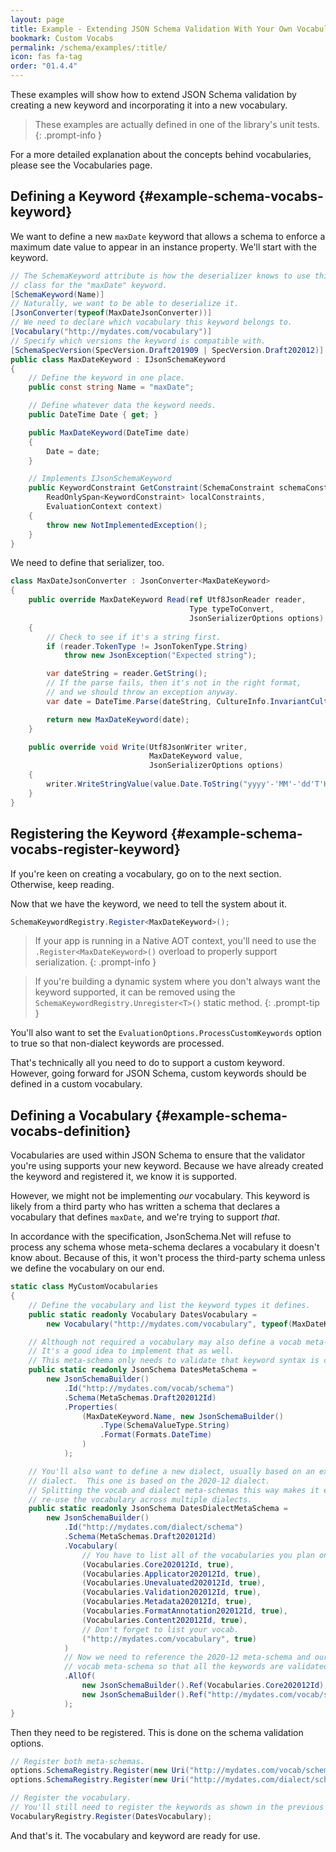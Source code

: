 ```yaml
---
layout: page
title: Example - Extending JSON Schema Validation With Your Own Vocabularies
bookmark: Custom Vocabs
permalink: /schema/examples/:title/
icon: fas fa-tag
order: "01.4.4"
---
```

These examples will show how to extend JSON Schema validation by creating a new keyword and incorporating it into a new vocabulary.

> These examples are actually defined in one of the library's unit tests.
{: .prompt-info }

For a more detailed explanation about the concepts behind vocabularies, please see the Vocabularies page.

## Defining a Keyword {#example-schema-vocabs-keyword}

We want to define a new `maxDate` keyword that allows a schema to enforce a maximum date value to appear in an instance property.  We'll start with the keyword.

```c#
// The SchemaKeyword attribute is how the deserializer knows to use this
// class for the "maxDate" keyword.
[SchemaKeyword(Name)]
// Naturally, we want to be able to deserialize it.
[JsonConverter(typeof(MaxDateJsonConverter))]
// We need to declare which vocabulary this keyword belongs to.
[Vocabulary("http://mydates.com/vocabulary")]
// Specify which versions the keyword is compatible with.
[SchemaSpecVersion(SpecVersion.Draft201909 | SpecVersion.Draft202012)]
public class MaxDateKeyword : IJsonSchemaKeyword
{
    // Define the keyword in one place.
    public const string Name = "maxDate";

    // Define whatever data the keyword needs.
    public DateTime Date { get; }

    public MaxDateKeyword(DateTime date)
    {
        Date = date;
    }

    // Implements IJsonSchemaKeyword
    public KeywordConstraint GetConstraint(SchemaConstraint schemaConstraint,
        ReadOnlySpan<KeywordConstraint> localConstraints,
        EvaluationContext context)
    {
        throw new NotImplementedException();
    }
}
```

We need to define that serializer, too.

```c#
class MaxDateJsonConverter : JsonConverter<MaxDateKeyword>
{
    public override MaxDateKeyword Read(ref Utf8JsonReader reader,
                                        Type typeToConvert,
                                        JsonSerializerOptions options)
    {
        // Check to see if it's a string first.
        if (reader.TokenType != JsonTokenType.String)
            throw new JsonException("Expected string");

        var dateString = reader.GetString();
        // If the parse fails, then it's not in the right format,
        // and we should throw an exception anyway.
        var date = DateTime.Parse(dateString, CultureInfo.InvariantCulture, DateTimeStyles.AssumeUniversal);

        return new MaxDateKeyword(date);
    }

    public override void Write(Utf8JsonWriter writer,
                               MaxDateKeyword value,
                               JsonSerializerOptions options)
    {
        writer.WriteStringValue(value.Date.ToString("yyyy'-'MM'-'dd'T'HH':'mm':'ssK"));
    }
}
```

## Registering the Keyword {#example-schema-vocabs-register-keyword}

If you're keen on creating a vocabulary, go on to the next section.  Otherwise, keep reading.

Now that we have the keyword, we need to tell the system about it.

```c#
SchemaKeywordRegistry.Register<MaxDateKeyword>();
```

> If your app is running in a Native AOT context, you'll need to use the `.Register<MaxDateKeyword>()` overload to properly support serialization.
{: .prompt-info }

> If you're building a dynamic system where you don't always want the keyword supported, it can be removed using the `SchemaKeywordRegistry.Unregister<T>()` static method.
{: .prompt-tip }

You'll also want to set the `EvaluationOptions.ProcessCustomKeywords` option to true so that non-dialect keywords are processed.

That's technically all you need to do to support a custom keyword.  However, going forward for JSON Schema, custom keywords should be defined in a custom vocabulary.

## Defining a Vocabulary {#example-schema-vocabs-definition}

Vocabularies are used within JSON Schema to ensure that the validator you're using supports your new keyword.  Because we have already created the keyword and registered it, we know it is supported.

However, we might not be implementing _our_ vocabulary.  This keyword is likely from a third party who has written a schema that declares a vocabulary that defines `maxDate`, and we're trying to support _that_.

In accordance with the specification, JsonSchema<nsp>.Net will refuse to process any schema whose meta-schema declares a vocabulary it doesn't know about.  Because of this, it won't process the third-party schema unless we define the vocabulary on our end.

```c#
static class MyCustomVocabularies
{
    // Define the vocabulary and list the keyword types it defines.
    public static readonly Vocabulary DatesVocabulary =
        new Vocabulary("http://mydates.com/vocabulary", typeof(MaxDateKeyword));

    // Although not required a vocabulary may also define a vocab meta-schema.
    // It's a good idea to implement that as well.
    // This meta-schema only needs to validate that keyword syntax is correct.
    public static readonly JsonSchema DatesMetaSchema =
        new JsonSchemaBuilder()
            .Id("http://mydates.com/vocab/schema")
            .Schema(MetaSchemas.Draft202012Id)
            .Properties(
                (MaxDateKeyword.Name, new JsonSchemaBuilder()
                    .Type(SchemaValueType.String)
                    .Format(Formats.DateTime)
                )
            );

    // You'll also want to define a new dialect, usually based on an existing
    // dialect.  This one is based on the 2020-12 dialect.
    // Splitting the vocab and dialect meta-schemas this way makes it easier to
    // re-use the vocabulary across multiple dialects.
    public static readonly JsonSchema DatesDialectMetaSchema =
        new JsonSchemaBuilder()
            .Id("http://mydates.com/dialect/schema")
            .Schema(MetaSchemas.Draft202012Id)
            .Vocabulary(
                // You have to list all of the vocabularies you plan on using.
                (Vocabularies.Core202012Id, true),
                (Vocabularies.Applicator202012Id, true),
                (Vocabularies.Unevaluated202012Id, true),
                (Vocabularies.Validation202012Id, true),
                (Vocabularies.Metadata202012Id, true),
                (Vocabularies.FormatAnnotation202012Id, true),
                (Vocabularies.Content202012Id, true),
                // Don't forget to list your vocab.
                ("http://mydates.com/vocabulary", true)
            )
            // Now we need to reference the 2020-12 meta-schema and our
            // vocab meta-schema so that all the keywords are validated.
            .AllOf(
                new JsonSchemaBuilder().Ref(Vocabularies.Core202012Id),
                new JsonSchemaBuilder().Ref("http://mydates.com/vocab/schema")
            );
}
```

Then they need to be registered.  This is done on the schema validation options.

```c#
// Register both meta-schemas.
options.SchemaRegistry.Register(new Uri("http://mydates.com/vocab/schema"), DatesMetaSchema);
options.SchemaRegistry.Register(new Uri("http://mydates.com/dialect/schema"), DatesDialectMetaSchema);

// Register the vocabulary.
// You'll still need to register the keywords as shown in the previous section.
VocabularyRegistry.Register(DatesVocabulary);
```

And that's it.  The vocabulary and keyword are ready for use.
